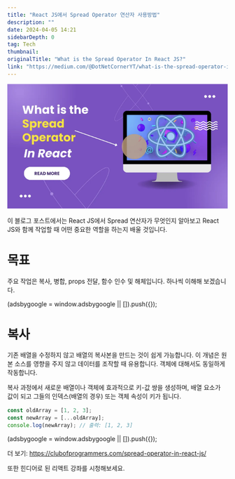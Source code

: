```yaml
---
title: "React JS에서 Spread Operator 연산자 사용방법"
description: ""
date: 2024-04-05 14:21
sidebarDepth: 0
tag: Tech
thumbnail: 
originalTitle: "What is the Spread Operator In React JS?"
link: "https://medium.com/@DotNetCornerYT/what-is-the-spread-operator-in-react-js-25f6783710a3"
---
```



<img src="./img/WhatistheSpreadOperatorInReactJS_0.png" />

이 블로그 포스트에서는 React JS에서 Spread 연산자가 무엇인지 알아보고 React JS와 함께 작업할 때 어떤 중요한 역할을 하는지 배울 것입니다.

# 목표

주요 작업은 복사, 병합, props 전달, 함수 인수 및 해체입니다. 하나씩 이해해 보겠습니다.

<!-- ui-log 수평형 -->
<ins class="adsbygoogle"
  style="display:block"
  data-ad-client="ca-pub-4877378276818686"
  data-ad-slot="9743150776"
  data-ad-format="auto"
  data-full-width-responsive="true"></ins>
<component is="script">
(adsbygoogle = window.adsbygoogle || []).push({});
</component>

# 복사

기존 배열을 수정하지 않고 배열의 복사본을 만드는 것이 쉽게 가능합니다. 이 개념은 원본 소스를 영향을 주지 않고 데이터를 조작할 때 유용합니다. 객체에 대해서도 동일하게 작동합니다.

복사 과정에서 새로운 배열이나 객체에 효과적으로 키-값 쌍을 생성하며, 배열 요소가 값이 되고 그들의 인덱스(배열의 경우) 또는 객체 속성이 키가 됩니다.

```js
const oldArray = [1, 2, 3];
const newArray = [...oldArray];
console.log(newArray); // 출력: [1, 2, 3]
```

<!-- ui-log 수평형 -->
<ins class="adsbygoogle"
  style="display:block"
  data-ad-client="ca-pub-4877378276818686"
  data-ad-slot="9743150776"
  data-ad-format="auto"
  data-full-width-responsive="true"></ins>
<component is="script">
(adsbygoogle = window.adsbygoogle || []).push({});
</component>

더 보기: https://clubofprogrammers.com/spread-operator-in-react-js/

또한 힌디어로 된 리액트 강좌를 시청해보세요.